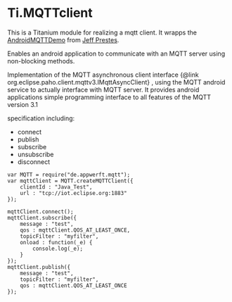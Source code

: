 Ti.MQTTclient
=============

This is a Titanium module for realizing  a mqtt client. It wrapps the [AndroidMQTTDemo](https://github.com/jeffprestes/AndroidMQTTDemo) from [Jeff Prestes](https://github.com/jeffprestes).

Enables an android application to communicate with an MQTT server using non-blocking methods.

Implementation of the MQTT asynchronous client interface {@link org.eclipse.paho.client.mqttv3.IMqttAsyncClient} , using the MQTT android service to actually interface with MQTT server. It provides android applications  simple programming interface to all features of the MQTT version 3.1


specification including:

* connect
* publish
* subscribe
* unsubscribe
* disconnect


~~~
var MQTT = require("de.appwerft.mqtt");
var mqttClient = MQTT.createMQTTClient({
    clientId : "Java_Test",
    url : "tcp://iot.eclipse.org:1883"
});

mqttClient.connect();
mqttClient.subscribe({
    message : "test",
    qos : mqttClient.QOS_AT_LEAST_ONCE,
    topicFilter : "myfilter",
    onload : function(_e) {
        console.log(_e);
    }
});
mqttClient.publish({
    message : "test",
    topicFilter : "myfilter",
    qos : mqttClient.QOS_AT_LEAST_ONCE
});
~~~